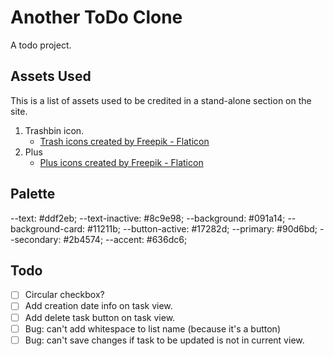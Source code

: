 # Another ToDo Clone

A todo project.

## Assets Used

This is a list of assets used to be credited in a stand-alone section on the site.

1. Trashbin icon.
   - <a href="https://www.flaticon.com/free-icons/trash" title="trash icons">Trash icons created by Freepik - Flaticon</a>
2. Plus
   - <a href="https://www.flaticon.com/free-icons/plus" title="plus icons">Plus icons created by Freepik - Flaticon</a>

## Palette

--text: #ddf2eb;
--text-inactive: #8c9e98;
--background: #091a14;
--background-card: #11211b;
--button-active: #17282d;
--primary: #90d6bd;
--secondary: #2b4574;
--accent: #636dc6;

## Todo

- [ ] Circular checkbox?
- [ ] Add creation date info on task view.
- [ ] Add delete task button on task view.
- [ ] Bug: can't add whitespace to list name (because it's a button)
- [ ] Bug: can't save changes if task to be updated is not in current view.
